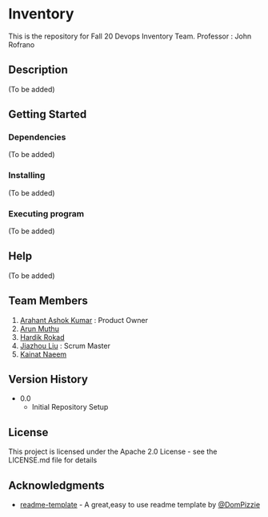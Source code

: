 # Inventory 

This is the repository for Fall 20 Devops Inventory Team. Professor : John Rofrano


## Description

(To be added)

## Getting Started

### Dependencies

(To be added)

### Installing
(To be added)

### Executing program

(To be added)

## Help

(To be added)

## Team Members

1. [Arahant Ashok Kumar](https://github.com/arahant) : Product Owner
2. [Arun Muthu](https://github.com/arungithub9)
3. [Hardik Rokad](https://github.com/hardikr586) 
4. [Jiazhou Liu](https://github.com/602071349) : Scrum Master
5. [Kainat Naeem](https://github.com/kainattnaeem)

## Version History

* 0.0
    * Initial Repository Setup

## License

This project is licensed under the Apache 2.0 License - see the LICENSE.md file for details

## Acknowledgments

* [readme-template](https://gist.github.com/DomPizzie/7a5ff55ffa9081f2de27c315f5018afc) - A great,easy to use readme template by [@DomPizzie](https://twitter.com/dompizzie)
